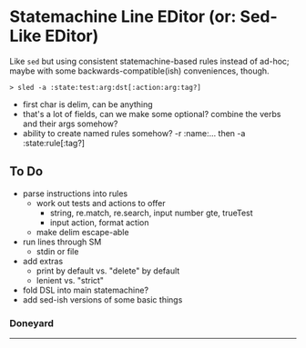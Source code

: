 Statemachine Line EDitor (or: Sed-Like EDitor)
==============================================
Like `sed` but using consistent statemachine-based rules instead of ad-hoc; maybe with some backwards-compatible(ish) conveniences, though.

`> sled -a :state:test:arg:dst[:action:arg:tag?]`
- first char is delim, can be anything
- that's a lot of fields, can we make some optional? combine the verbs and their args somehow?
- ability to create named rules somehow? -r :name:... then -a :state:rule[:tag?]

To Do
-----
- parse instructions into rules
    - work out tests and actions to offer
        - string, re.match, re.search, input number gte, trueTest
        - input action, format action
    - make delim escape-able
- run lines through SM
    - stdin or file
- add extras
    - print by default vs. "delete" by default
    - lenient vs. "strict"
- fold DSL into main statemachine?
- add sed-ish versions of some basic things

### Doneyard


---
